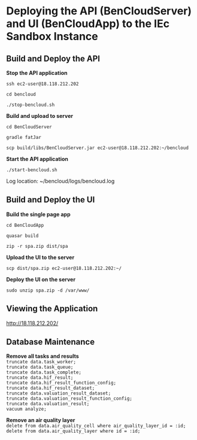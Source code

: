 # Deploying the API (BenCloudServer) and UI (BenCloudApp) to the IEc Sandbox Instance

## Build and Deploy the API

**Stop the API application**

`ssh ec2-user@18.118.212.202`

`cd bencloud`

`./stop-bencloud.sh`


**Build and upload to server**

`cd BenCloudServer`

`gradle fatJar`

`scp build/libs/BenCloudServer.jar ec2-user@18.118.212.202:~/bencloud`

**Start the API application**

`./start-bencloud.sh`

Log location: ~/bencloud/logs/bencloud.log

## Build and Deploy the UI

**Build the single page app**

`cd BenCloudApp`

`quasar build`

`zip -r spa.zip dist/spa`

**Upload the UI to the server**

`scp dist/spa.zip ec2-user@18.118.212.202:~/`

**Deploy the UI on the server**

`sudo unzip spa.zip -d /var/www/`

## Viewing the Application

<http://18.118.212.202/>

## Database Maintenance

**Remove all tasks and results**  
`truncate data.task_worker;`  
`truncate data.task_queue;`  
`truncate data.task_complete;`  
`truncate data.hif_result;`  
`truncate data.hif_result_function_config;`  
`truncate data.hif_result_dataset;`  
`truncate data.valuation_result_dataset;`  
`truncate data.valuation_result_function_config;`  
`truncate data.valuation_result;`  
`vacuum analyze;`  

**Remove an air quality layer**  
`delete from data.air_quality_cell where air_quality_layer_id = :id;`  
`delete from data.air_quality_layer where id = :id;`  

